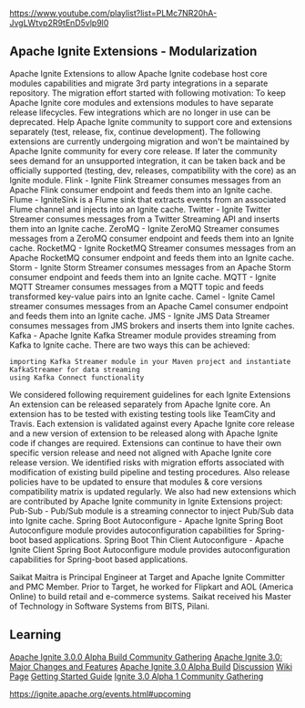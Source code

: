 
https://www.youtube.com/playlist?list=PLMc7NR20hA-JvgLWtvp2R9tEnD5vlp9l0

## Apache Ignite Extensions - Modularization 

 Apache Ignite Extensions to allow Apache Ignite codebase host core modules capabilities and migrate 3rd party integrations in a separate repository.
The migration effort started with following motivation:
To keep Apache Ignite core modules and extensions modules to have separate release lifecycles.
Few integrations which are no longer in use can be deprecated.
Help Apache Ignite community to support core and extensions separately (test, release, fix, continue development).
The following extensions are currently undergoing migration and won't be maintained by Apache Ignite community for every core release. If later the community sees demand for an unsupported integration, it can be taken back and be officially supported (testing, dev, releases, compatibility with the core) as an Ignite module.
Flink - Ignite Flink Streamer consumes messages from an Apache Flink consumer endpoint and feeds them into an Ignite cache.
Flume - IgniteSink is a Flume sink that extracts events from an associated Flume channel and injects into an Ignite cache.
Twitter - Ignite Twitter Streamer consumes messages from a Twitter Streaming API and inserts them into an Ignite cache.
ZeroMQ - Ignite ZeroMQ Streamer consumes messages from a ZeroMQ consumer endpoint and feeds them into an Ignite cache.
RocketMQ - Ignite RocketMQ Streamer consumes messages from an Apache RocketMQ consumer endpoint and feeds them into an Ignite cache.
Storm - Ignite Storm Streamer consumes messages from an Apache Storm consumer endpoint and feeds them into an Ignite cache.
MQTT - Ignite MQTT Streamer consumes messages from a MQTT topic and feeds transformed key-value pairs into an Ignite cache.
Camel - Ignite Camel streamer consumes messages from an Apache Camel consumer endpoint and feeds them into an Ignite cache.
JMS - Ignite JMS Data Streamer consumes messages from JMS brokers and inserts them into Ignite caches.
Kafka - Apache Ignite Kafka Streamer module provides streaming from Kafka to Ignite cache. There are two ways this can be achieved:

    importing Kafka Streamer module in your Maven project and instantiate KafkaStreamer for data streaming
    using Kafka Connect functionality

We considered following requirement guidelines for each Ignite Extensions
An extension can be released separately from Apache Ignite core.
An extension has to be tested with existing testing tools like TeamCity and Travis.
Each extension is validated against every Apache Ignite core release and a new version of extension to be released along with Apache Ignite code if changes are required.
Extensions can continue to have their own specific version release and need not aligned with Apache Ignite core release version.
We identified risks with migration efforts associated with modification of existing build pipeline and testing procedures. Also release policies have to be updated to ensure that modules & core versions compatibility matrix is updated regularly.
We also had new extensions which are contributed by Apache Ignite community in Ignite Extensions project:
Pub-Sub - Pub/Sub module is a streaming connector to inject Pub/Sub data into Ignite cache.
Spring Boot Autoconfigure - Apache Ignite Spring Boot Autoconfigure module provides autoconfiguration capabilities for Spring-boot based applications.
Spring Boot Thin Client Autoconfigure - Apache Ignite Client Spring Boot Autoconfigure module provides autoconfiguration capabilities for Spring-boot based applications.

Saikat Maitra is Principal Engineer at Target and Apache Ignite Committer and PMC Member. Prior to Target, he worked for Flipkart and AOL (America Online) to build retail and e-commerce systems. Saikat received his Master of Technology in Software Systems from BITS, Pilani.

## Learning
[Apache Ignite 3.0.0 Alpha Build Community Gathering](https://www.youtube.com/watch?v=zAVmKGRa1Jc)
[Apache Ignite 3.0: Major Changes and Features](https://www.youtube.com/watch?v=zPuLJgUfLaM)
[Apache Ignite 3.0 Alpha Build](https://github.com/apache/ignite-3)
[Discussion](http://mail-archives.apache.org/mod_mbox/ignite-user/202101.mbox/%3CCABuYRcpgKQvTJDhSvqHOzKWJf5wN-mLKUHiNR5qyaNLvLsds8w%40mail.gmail.com%3E)
[Wiki Page](https://cwiki.apache.org/confluence/display/IGNITE/Apache+Ignite+3.0)
[Getting Started Guide](https://ignite.apache.org/docs/3.0.0-alpha/quick-start/getting-started-guide)
[Ignite 3.0 Alpha 1 Community Gathering](https://youtu.be/zAVmKGRa1Jc)

https://ignite.apache.org/events.html#upcoming
